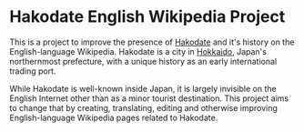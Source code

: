 # Hakodate English Wikipedia Project

This is a project to improve the presence of [Hakodate](https://en.wikipedia.org/wiki/Hakodate) and it's history on the English-language Wikipedia. Hakodate is a city in [Hokkaido](https://en.wikipedia.org/wiki/Hokkaido), Japan's northernmost prefecture, with a unique history as an early international trading port.

While Hakodate is well-known inside Japan, it is largely invisible on the English Internet other than as a minor tourist destination. This project aims to change that by creating, translating, editing and otherwise improving English-language Wikipedia pages related to Hakodate.
